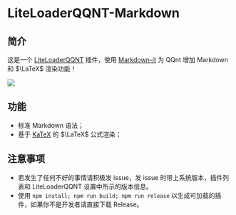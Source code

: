 # LiteLoaderQQNT-Markdown

## 简介

这是一个 [LiteLoaderQQNT](https://github.com/mo-jinran/LiteLoaderQQNT) 插件，使用 [Markdown-it](https://github.com/markdown-it/markdown-it) 为 QQnt 增加 Markdown 和 $\LaTeX$ 渲染功能！

![](https://raw.githubusercontent.com/d0j1a1701/LiteLoaderQQNT-Markdown/main/screenshots/1.png)

## 功能

- 标准 Markdown 语法；
- 基于 [KaTeX](https://katex.org/) 的 $\LaTeX$ 公式渲染；

## 注意事项

- 若发生了任何不好的事情请积极发 issue，发 issue 时带上系统版本，插件列表和 LiteLoaderQQNT 设置中所示的版本信息。
- 使用 `npm install; npm run build; npm run release` 以生成可加载的插件，如果你不是开发者请直接下载 Release。
